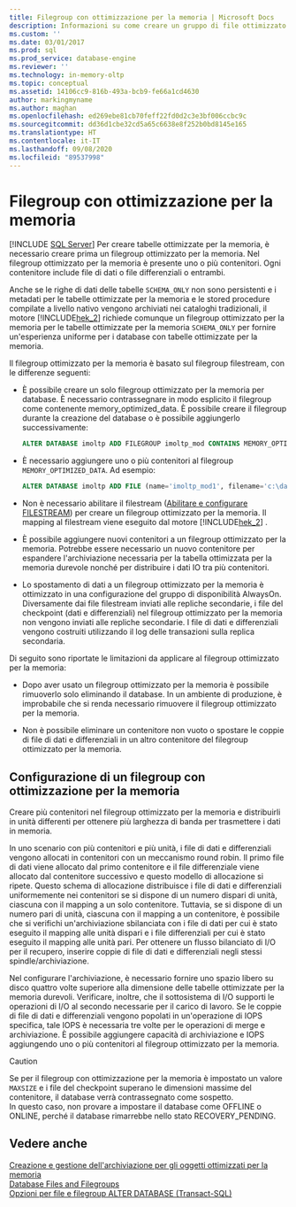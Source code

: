 ```yaml
---
title: Filegroup con ottimizzazione per la memoria | Microsoft Docs
description: Informazioni su come creare un gruppo di file ottimizzato per la memoria, che include contenitori per i file di dati e i file differenziali, prima di creare tabelle ottimizzate per la memoria in SQL Server.
ms.custom: ''
ms.date: 03/01/2017
ms.prod: sql
ms.prod_service: database-engine
ms.reviewer: ''
ms.technology: in-memory-oltp
ms.topic: conceptual
ms.assetid: 14106cc9-816b-493a-bcb9-fe66a1cd4630
author: markingmyname
ms.author: maghan
ms.openlocfilehash: ed269ebe81cb70feff22fd0d2c3e3bf006ccbc9c
ms.sourcegitcommit: dd36d1cbe32cd5a65c6638e8f252b0bd8145e165
ms.translationtype: HT
ms.contentlocale: it-IT
ms.lasthandoff: 09/08/2020
ms.locfileid: "89537998"
---
```

# <a name="the-memory-optimized-filegroup"></a>Filegroup con ottimizzazione per la memoria
 [!INCLUDE [SQL Server](../../includes/applies-to-version/sqlserver.md)]
  Per creare tabelle ottimizzate per la memoria, è necessario creare prima un filegroup ottimizzato per la memoria. Nel filegroup ottimizzato per la memoria è presente uno o più contenitori. Ogni contenitore include file di dati o file differenziali o entrambi.  
  
 Anche se le righe di dati delle tabelle `SCHEMA_ONLY` non sono persistenti e i metadati per le tabelle ottimizzate per la memoria e le stored procedure compilate a livello nativo vengono archiviati nei cataloghi tradizionali, il motore [!INCLUDE[hek_2](../../includes/hek-2-md.md)] richiede comunque un filegroup ottimizzato per la memoria per le tabelle ottimizzate per la memoria `SCHEMA_ONLY` per fornire un'esperienza uniforme per i database con tabelle ottimizzate per la memoria.  
  
 Il filegroup ottimizzato per la memoria è basato sul filegroup filestream, con le differenze seguenti:  
  
-   È possibile creare un solo filegroup ottimizzato per la memoria per database. È necessario contrassegnare in modo esplicito il filegroup come contenente memory_optimized_data. È possibile creare il filegroup durante la creazione del database o è possibile aggiungerlo successivamente:  
  
    ```sql  
    ALTER DATABASE imoltp ADD FILEGROUP imoltp_mod CONTAINS MEMORY_OPTIMIZED_DATA  
    ```  
  
-   È necessario aggiungere uno o più contenitori al filegroup `MEMORY_OPTIMIZED_DATA`. Ad esempio:  
  
    ```sql  
    ALTER DATABASE imoltp ADD FILE (name='imoltp_mod1', filename='c:\data\imoltp_mod1') TO FILEGROUP imoltp_mod  
    ```  
  
-   Non è necessario abilitare il filestream ([Abilitare e configurare FILESTREAM](../../relational-databases/blob/enable-and-configure-filestream.md)) per creare un filegroup ottimizzato per la memoria. Il mapping al filestream viene eseguito dal motore [!INCLUDE[hek_2](../../includes/hek-2-md.md)] .  
  
-   È possibile aggiungere nuovi contenitori a un filegroup ottimizzato per la memoria. Potrebbe essere necessario un nuovo contenitore per espandere l'archiviazione necessaria per la tabella ottimizzata per la memoria durevole nonché per distribuire i dati IO tra più contenitori.  
  
-   Lo spostamento di dati a un filegroup ottimizzato per la memoria è ottimizzato in una configurazione del gruppo di disponibilità AlwaysOn. Diversamente dai file filestream inviati alle repliche secondarie, i file del checkpoint (dati e differenziali) nel filegroup ottimizzato per la memoria non vengono inviati alle repliche secondarie. I file di dati e differenziali vengono costruiti utilizzando il log delle transazioni sulla replica secondaria.  
  
Di seguito sono riportate le limitazioni da applicare al filegroup ottimizzato per la memoria:  
  
-   Dopo aver usato un filegroup ottimizzato per la memoria è possibile rimuoverlo solo eliminando il database. In un ambiente di produzione, è improbabile che si renda necessario rimuovere il filegroup ottimizzato per la memoria.  
  
-   Non è possibile eliminare un contenitore non vuoto o spostare le coppie di file di dati e differenziali in un altro contenitore del filegroup ottimizzato per la memoria.    
  
## <a name="configuring-a-memory-optimized-filegroup"></a>Configurazione di un filegroup con ottimizzazione per la memoria  
Creare più contenitori nel filegroup ottimizzato per la memoria e distribuirli in unità differenti per ottenere più larghezza di banda per trasmettere i dati in memoria. 
 
In uno scenario con più contenitori e più unità, i file di dati e differenziali vengono allocati in contenitori con un meccanismo round robin. Il primo file di dati viene allocato dal primo contenitore e il file differenziale viene allocato dal contenitore successivo e questo modello di allocazione si ripete. Questo schema di allocazione distribuisce i file di dati e differenziali uniformemente nei contenitori se si dispone di un numero dispari di unità, ciascuna con il mapping a un solo contenitore. Tuttavia, se si dispone di un numero pari di unità, ciascuna con il mapping a un contenitore, è possibile che si verifichi un'archiviazione sbilanciata con i file di dati per cui è stato eseguito il mapping alle unità dispari e i file differenziali per cui è stato eseguito il mapping alle unità pari. Per ottenere un flusso bilanciato di I/O per il recupero, inserire coppie di file di dati e differenziali negli stessi spindle/archiviazione.
  
Nel configurare l'archiviazione, è necessario fornire uno spazio libero su disco quattro volte superiore alla dimensione delle tabelle ottimizzate per la memoria durevoli. Verificare, inoltre, che il sottosistema di I/O supporti le operazioni di I/O al secondo necessarie per il carico di lavoro. Se le coppie di file di dati e differenziali vengono popolati in un'operazione di IOPS specifica, tale IOPS è necessaria tre volte per le operazioni di merge e archiviazione. È possibile aggiungere capacità di archiviazione e IOPS aggiungendo uno o più contenitori al filegroup ottimizzato per la memoria.  
 
> [!CAUTION]
> Se per il filegroup con ottimizzazione per la memoria è impostato un valore `MAXSIZE` e i file del checkpoint superano le dimensioni massime del contenitore, il database verrà contrassegnato come sospetto.   
> In questo caso, non provare a impostare il database come OFFLINE o ONLINE, perché il database rimarrebbe nello stato RECOVERY_PENDING.
  
## <a name="see-also"></a>Vedere anche  
[Creazione e gestione dell'archiviazione per gli oggetti ottimizzati per la memoria](../../relational-databases/in-memory-oltp/creating-and-managing-storage-for-memory-optimized-objects.md)  
[Database Files and Filegroups](../../relational-databases/databases/database-files-and-filegroups.md)    
[Opzioni per file e filegroup ALTER DATABASE (Transact-SQL)](../../t-sql/statements/alter-database-transact-sql-file-and-filegroup-options.md) 

